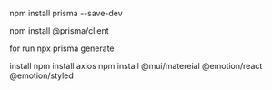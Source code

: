 npm install prisma --save-dev

npm install @prisma/client

for run
npx prisma generate

install
npm install axios
npm install @mui/matereial @emotion/react @emotion/styled